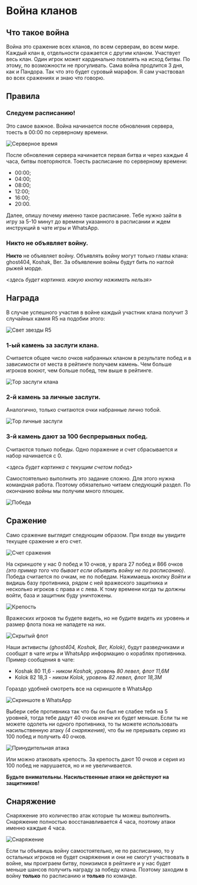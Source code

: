 # Война кланов 

## Что такое война

Война это сражение всех кланов, по всем серверам, во всем мире. Каждый клан в,
отдельности сражается с другим кланом. Участвует весь клан. Один игрок может
кардинально повлиять на исход битвы. По этому, по возможности не прогуливать.
Сама война продлится 3 дня, как и Пандора. Так что это будет суровый марафон.
Я сам участвовал во всех сражениях и знаю что говорю.

## Правила

### Следуем расписанию!

Это самое важное. Война начинается после обновления сервера, тоесть в 00:00 по
серверному времени.

![Серверное время](../images/server-time.png)

После обновления сервера начинается первая битва и через каждые 4 часа, битвы
повторяются. Тоесть расписание по серверному времени:

* 00:00;
* 04:00;
* 08:00;
* 12:00;
* 16:00;
* 20:00.

Далее, опишу почему именно такое расписание. Тебе нужно зайти в игру за 5-10
минут до времени указанного в расписании и ждем инструкций в чате игры и
WhatsApp.

### Никто не объявляет войну.

**Никто** не объявляет войну. Объявлять войну могут только главы клана:
ghost404, Koshak, Ber. За объявление войны будут бить по наглой рыжей морде.

*<здесь будет картинка. какую кнопку нажимать нельзя>*

## Награда

В случае успешного участия в войне каждый участник клана получит 3 случайных
камня R5 на подобии этого:

![Свет звезды R5](../images/r5.jpg)

### 1-ый камень за заслуги клана.

Считается общее число очков набранных кланом в результате побед и в зависимости
от места в рейтинге получаем камень. Чем больше игроков воюют, чем больше побед,
тем выше в рейтинге.

![Top заслуги клана](../images/top-clan.jpg)

### 2-й камень за личные заслуги.

Аналогично, только считаются очки набранные лично тобой.

![Top личные заслуги](../images/top-personal.jpg)

### 3-й камень дают за 100 беспрерывных побед.

Считаются только победы. Одно поражение и счет сбрасывается и набор начинается
с 0.

*<здесь будет картинка с текущим счетом побед>*

Самостоятельно выполнить это задание сложно. Для этого нужна командная работа.
Поэтому обязательно читаем следующий раздел. По окончанию войны мы получим
много плюшек.

![Победа](../images/win.jpg)

## Сражение

Само сражение выглядит следующим образом. При входе вы увидите текущее сражение
и его счет.

![Счет сражения](../images/score.jpg)

На скриншоте у нас 0 побед и 10 очков, у врага 27 побед и 866 очков
*(это пример того что бывает если объявить войну не по расписанию)*. Победа
считается по очкам, не по победам. Нажимаешь кнопку *Войти* и видишь базу
противника, рядом с ней вражеского защитника и несколько игроков с права и с
лева. К тому времени когда ты должны войти, база и защитник буду уничтожены.

![Крепость](../images/fortress.jpg)

Вражеских игроков ты будете видеть, но не будите видеть их уровень и размер
флота пока не нападете на них.

![Скрытый флот](../images/hidden-fleet.jpg)

Наши активисты *(ghost404, Koshak, Ber, Kolok)*, будут разведчиками и
сообщат в чате игры и WhatsApp информацию о кораблях противника. Пример
сообщения в чате:

* Koshak 80 11,6 - *ником Koshak, уровень 80 левел, флот 11,6М*
* Kolok 82 18,3 - *ником Kolok, уровень 82 левел, флот 18,3М*

Гораздо удобней смотреть все на скриншоте в WhatsApp

![Cкриншоте в WhatsApp](../images/screenshot.jpg)

Выбери себе противника так что бы он был не слабее тебя на 5 уровней, тогда
тебе дадут 40 очков иначе их будет меньше. Если ты не можете одолеть ни одного
противника, то ты можете использовать насильственную атаку *(4 снаряжения)*, что
бы не прерывать серию из 100 побед и получить 40 очков.

![Принудительная атака](../images/forced-attack.jpg)

Или можно атаковать крепость. За крепость дают 10 очков и серия из 100 побед не
нарушается, но и не увеличивается.

**Будьте внимательны. Насильственные атаки не действуют на защитников!**

## Снаряжение

Снаряжение это количество атак которые ты можеш выполнить. Снаряжение
полностью восстанавливается 4 часа, поэтому атаки именно каждые 4 часа.

![Снаряжение](../images/equipment.jpg)

Если ты объявишь войну самостоятельно, не по расписанию, то у остальных игроков
не будет снаряжения и они не смогут участвовать в войне, мы проиграем битву,
понизимся в рейтинге и у нас будет меньше шансов получить награду за победу
клана. Поэтому заходим в войну **только** по расписанию и **только** по
команде.
